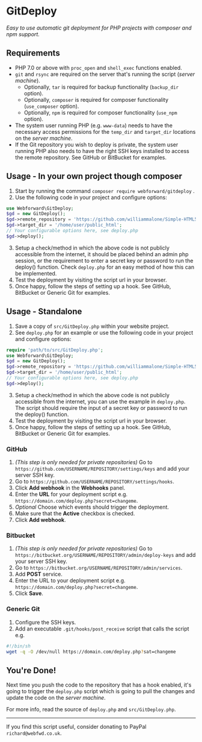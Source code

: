 # GitDeploy
_Easy to use automatic git deployment for PHP projects with composer and npm support._

## Requirements

* PHP 7.0 or above with `proc_open` and `shell_exec` functions enabled.
* `git` and `rsync` are required on the server that's running the script
  (_server machine_).
  - Optionally, `tar` is required for backup functionality (`backup_dir` option).
  - Optionally, `composer` is required for composer functionality (`use_composer`
  option).
  - Optionally, `npm` is required for composer functionality (`use_npm`
    option).
* The system user running PHP (e.g. `www-data`) needs to have the necessary
  access permissions for the `temp_dir` and `target_dir` locations on
  the _server machine_.
* If the Git repository you wish to deploy is private, the system user running PHP
  also needs to have the right SSH keys installed to access the remote repository. 
  See GitHub or BitBucket for examples.

## Usage - In your own project though composer

 1. Start by running the command `composer require webforward/gitdeploy` .
 2. Use the following code in your project and configure options:
 ```php
 use Webforward\GitDeploy;
 $gd = new GitDeploy();
 $gd->remote_repository = 'https://github.com/williammalone/Simple-HTML5-Drawing-App.git';
 $gd->target_dir = '/home/user/public_html';
 // Your configurable options here, see deploy.php
 $gd->deploy();
 ```
 3. Setup a check/method in which the above code is not publicly accessible from 
 the internet, it should be placed behind an admin php session, or the requirement 
 to enter a secret key or password to run the deploy() function. Check `deploy.php` 
 for an easy method of how this can be implemented.
 4. Test the deployment by visiting the script url in your browser.
 5. Once happy, follow the steps of setting up a hook. See GitHub, BitBucket or 
 Generic Git for examples.
    
## Usage - Standalone

 1. Save a copy of `src/GitDeploy.php` within your website project.
 2. See `deploy.php` for an example or use the following code in your project 
 and configure options:
 ```php
 require 'path/to/src/GitDeploy.php';
 use Webforward\GitDeploy;
 $gd = new GitDeploy();
 $gd->remote_repository = 'https://github.com/williammalone/Simple-HTML5-Drawing-App.git';
 $gd->target_dir = '/home/user/public_html';
 // Your configurable options here, see deploy.php
 $gd->deploy();
 ```
 3. Setup a check/method in which the above code is not publicly accessible from 
 the internet, you can use the example in `deploy.php`. The script should require 
 the input of a secret key or password to run the deploy() function. 
 4. Test the deployment by visiting the script url in your browser.
 5. Once happy, follow the steps of setting up a hook. See GitHub, BitBucket or 
 Generic Git for examples.

### GitHub

 1. _(This step is only needed for private repositories)_ Go to
    `https://github.com/USERNAME/REPOSITORY/settings/keys` and add your server
    SSH key.
 1. Go to `https://github.com/USERNAME/REPOSITORY/settings/hooks`.
 1. Click **Add webhook** in the **Webhooks** panel.
 1. Enter the **URL** for your deployment script e.g. `https://domain.com/deploy.php?secret=changeme`.
 1. _Optional_ Choose which events should trigger the deployment.
 1. Make sure that the **Active** checkbox is checked.
 1. Click **Add webhook**.

### Bitbucket

 1. _(This step is only needed for private repositories)_ Go to
    `https://bitbucket.org/USERNAME/REPOSITORY/admin/deploy-keys` and add your
    server SSH key.
 1. Go to `https://bitbucket.org/USERNAME/REPOSITORY/admin/services`.
 1. Add **POST** service.
 1. Enter the URL to your deployment script e.g. `https://domain.com/deploy.php?secret=changeme`.
 1. Click **Save**.

### Generic Git

 1. Configure the SSH keys.
 1. Add an executable `.git/hooks/post_receive` script that calls the script e.g.

```sh
#!/bin/sh
wget -q -O /dev/null https://domain.com/deploy.php?sat=changeme
```

## You're Done!

Next time you push the code to the repository that has a hook enabled, it's
going to trigger the `deploy.php` script which is going to pull the changes and
update the code on the _server machine_.

For more info, read the source of `deploy.php` and `src/GitDeploy.php`.

---

If you find this script useful, consider donating to PayPal `richard@webfwd.co.uk`.